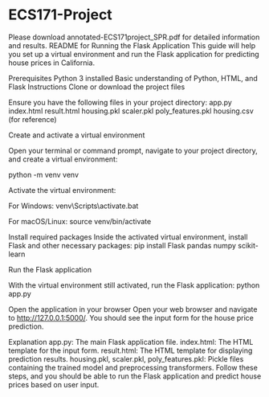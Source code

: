 # ECS171-Project
Please download annotated-ECS171project_SPR.pdf for detailed information and results.
README for Running the Flask Application
This guide will help you set up a virtual environment and run the Flask application for predicting house prices in California.

Prerequisites
Python 3 installed
Basic understanding of Python, HTML, and Flask
Instructions
Clone or download the project files

Ensure you have the following files in your project directory:
app.py
index.html
result.html
housing.pkl
scaler.pkl
poly_features.pkl
housing.csv (for reference)

Create and activate a virtual environment

Open your terminal or command prompt, navigate to your project directory, and create a virtual environment:

python -m venv venv

Activate the virtual environment:

For Windows:
venv\Scripts\activate.bat

For macOS/Linux:
source venv/bin/activate

Install required packages
Inside the activated virtual environment, install Flask and other necessary packages:
pip install Flask pandas numpy scikit-learn

Run the Flask application

With the virtual environment still activated, run the Flask application:
python app.py

Open the application in your browser
Open your web browser and navigate to http://127.0.0.1:5000/. You should see the input form for the house price prediction.

Explanation
app.py: The main Flask application file.
index.html: The HTML template for the input form.
result.html: The HTML template for displaying prediction results.
housing.pkl, scaler.pkl, poly_features.pkl: Pickle files containing the trained model and preprocessing transformers.
Follow these steps, and you should be able to run the Flask application and predict house prices based on user input.
